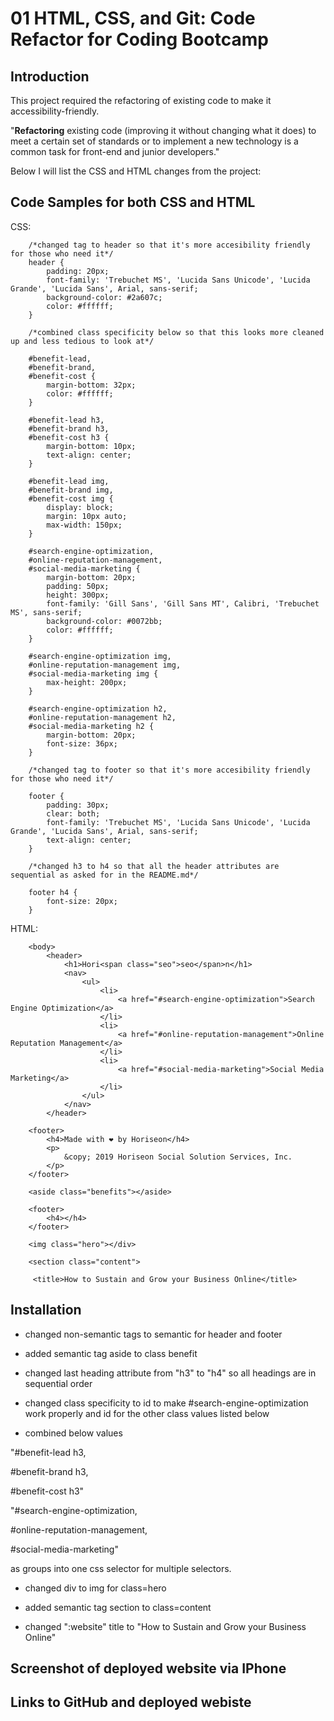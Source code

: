 # 01 HTML, CSS, and Git: Code Refactor for Coding Bootcamp

## Introduction

This project required the refactoring of existing code to make it accessibility-friendly.

"**Refactoring** existing code (improving it without changing what it does) to meet a certain set of standards or to implement a new technology is a common task for front-end and junior developers."

Below I will list the CSS and HTML changes from the project:

## Code Samples for both CSS and HTML

CSS:

		/*changed tag to header so that it's more accesibility friendly for those who need it*/
		header {
			padding: 20px;
			font-family: 'Trebuchet MS', 'Lucida Sans Unicode', 'Lucida Grande', 'Lucida Sans', Arial, sans-serif;
			background-color: #2a607c;
			color: #ffffff;
		}

		/*combined class specificity below so that this looks more cleaned up and less tedious to look at*/

		#benefit-lead,
		#benefit-brand,
		#benefit-cost {
			margin-bottom: 32px;
			color: #ffffff;
		}

		#benefit-lead h3,
		#benefit-brand h3,
		#benefit-cost h3 {
			margin-bottom: 10px;
			text-align: center;
		}

		#benefit-lead img,
		#benefit-brand img,
		#benefit-cost img {
			display: block;
			margin: 10px auto;
			max-width: 150px;
		}

		#search-engine-optimization,
		#online-reputation-management,
		#social-media-marketing {
			margin-bottom: 20px;
			padding: 50px;
			height: 300px;
			font-family: 'Gill Sans', 'Gill Sans MT', Calibri, 'Trebuchet MS', sans-serif;
			background-color: #0072bb;
			color: #ffffff;
		}

		#search-engine-optimization img,
		#online-reputation-management img,
		#social-media-marketing img {
			max-height: 200px;
		}

		#search-engine-optimization h2,
		#online-reputation-management h2,
		#social-media-marketing h2 {
			margin-bottom: 20px;
			font-size: 36px;
		}

		/*changed tag to footer so that it's more accesibility friendly for those who need it*/

		footer {
			padding: 30px;
			clear: both;
			font-family: 'Trebuchet MS', 'Lucida Sans Unicode', 'Lucida Grande', 'Lucida Sans', Arial, sans-serif;
			text-align: center;
		}

		/*changed h3 to h4 so that all the header attributes are sequential as asked for in the README.md*/

		footer h4 {
			font-size: 20px;
		}

HTML:
<!--changed non-semantic tags to semantic for header and footer-->

		<body>
			<header>
				<h1>Hori<span class="seo">seo</span>n</h1>
				<nav>
					<ul>
						<li>
							<a href="#search-engine-optimization">Search Engine Optimization</a>
						</li>
						<li>
							<a href="#online-reputation-management">Online Reputation Management</a>
						</li>
						<li>
							<a href="#social-media-marketing">Social Media Marketing</a>
						</li>
					</ul>
				</nav>
			</header>

		<footer>
			<h4>Made with ❤️️ by Horiseon</h4>
			<p>
				&copy; 2019 Horiseon Social Solution Services, Inc.
			</p>
		</footer>

<!--added semantic tag aside to class benefit-->
		<aside class="benefits"></aside>

<!--changed last heading attribute from "h3" to "h4" so all headings are in sequential order-->
		<footer>
			<h4></h4>
		</footer>    

<!--changed div to img for class=hero-->
		<img class="hero"></div>

<!--added semantic tag section to class=content -->
    	<section class="content">

<!--changed ":website" title to "How to Sustain and Grow your Business Online"-->
		 <title>How to Sustain and Grow your Business Online</title>

## Installation

- changed non-semantic tags to semantic for header and footer

- added semantic tag aside to class benefit

- changed last heading attribute from "h3" to "h4" so all headings are in sequential order

- changed class specificity to id to make #search-engine-optimization work properly and id for the other class values listed below
 
- combined below values

 "#benefit-lead h3,

 #benefit-brand h3,

 #benefit-cost h3"

  "#search-engine-optimization,
   
 #online-reputation-management,
  
 #social-media-marketing"
 
 as groups into one css selector for multiple selectors.

- changed div to img for class=hero

- added semantic tag section to class=content 

- changed ":website" title to "How to Sustain and Grow your Business Online"

## Screenshot of deployed website via IPhone

## Links to GitHub and deployed webiste